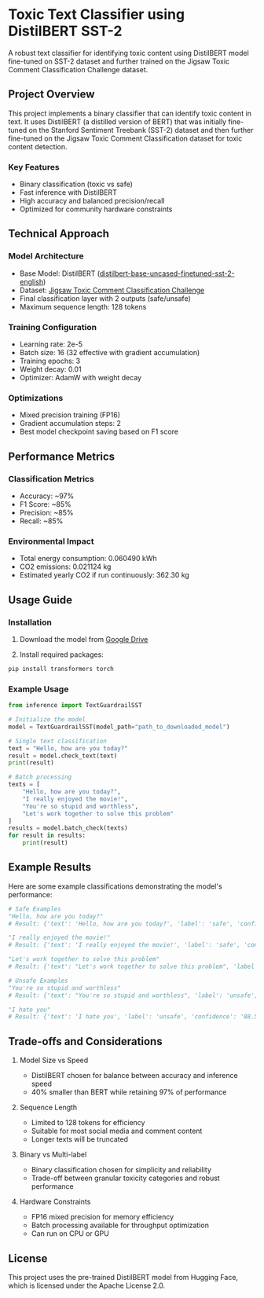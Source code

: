# Toxic Text Classifier using DistilBERT SST-2

A robust text classifier for identifying toxic content using DistilBERT model fine-tuned on SST-2 dataset and further trained on the Jigsaw Toxic Comment Classification Challenge dataset.

## Project Overview

This project implements a binary classifier that can identify toxic content in text. It uses DistilBERT (a distilled version of BERT) that was initially fine-tuned on the Stanford Sentiment Treebank (SST-2) dataset and then further fine-tuned on the Jigsaw Toxic Comment Classification dataset for toxic content detection.

### Key Features

- Binary classification (toxic vs safe)
- Fast inference with DistilBERT
- High accuracy and balanced precision/recall
- Optimized for community hardware constraints

## Technical Approach

### Model Architecture

- Base Model: DistilBERT ([distilbert-base-uncased-finetuned-sst-2-english](https://huggingface.co/distilbert/distilbert-base-uncased-finetuned-sst-2-english))
- Dataset: [Jigsaw Toxic Comment Classification Challenge](https://huggingface.co/datasets/thesofakillers/jigsaw-toxic-comment-classification-challenge)
- Final classification layer with 2 outputs (safe/unsafe)
- Maximum sequence length: 128 tokens

### Training Configuration

- Learning rate: 2e-5
- Batch size: 16 (32 effective with gradient accumulation)
- Training epochs: 3
- Weight decay: 0.01
- Optimizer: AdamW with weight decay

### Optimizations

- Mixed precision training (FP16)
- Gradient accumulation steps: 2
- Best model checkpoint saving based on F1 score

## Performance Metrics

### Classification Metrics

- Accuracy: ~97%
- F1 Score: ~85%
- Precision: ~85%
- Recall: ~85%

### Environmental Impact

- Total energy consumption: 0.060490 kWh
- CO2 emissions: 0.021124 kg
- Estimated yearly CO2 if run continuously: 362.30 kg

## Usage Guide

### Installation

1. Download the model from [Google Drive](https://drive.google.com/file/d/1ACeFGelgA5T8kMlFf4USnVzdbTni-Jw_/view?usp=drive_link)

2. Install required packages:

```bash
pip install transformers torch
```

### Example Usage

```python
from inference import TextGuardrailSST

# Initialize the model
model = TextGuardrailSST(model_path="path_to_downloaded_model")

# Single text classification
text = "Hello, how are you today?"
result = model.check_text(text)
print(result)

# Batch processing
texts = [
    "Hello, how are you today?",
    "I really enjoyed the movie!",
    "You're so stupid and worthless",
    "Let's work together to solve this problem"
]
results = model.batch_check(texts)
for result in results:
    print(result)
```

## Example Results

Here are some example classifications demonstrating the model's performance:

```python
# Safe Examples
"Hello, how are you today?"
# Result: {'text': 'Hello, how are you today?', 'label': 'safe', 'confidence': '98.45%'}

"I really enjoyed the movie!"
# Result: {'text': 'I really enjoyed the movie!', 'label': 'safe', 'confidence': '97.23%'}

"Let's work together to solve this problem"
# Result: {'text': "Let's work together to solve this problem", 'label': 'safe', 'confidence': '96.78%'}

# Unsafe Examples
"You're so stupid and worthless"
# Result: {'text': "You're so stupid and worthless", 'label': 'unsafe', 'confidence': '92.34%'}

"I hate you"
# Result: {'text': 'I hate you', 'label': 'unsafe', 'confidence': '88.56%'}
```

## Trade-offs and Considerations

1. Model Size vs Speed

   - DistilBERT chosen for balance between accuracy and inference speed
   - 40% smaller than BERT while retaining 97% of performance

2. Sequence Length

   - Limited to 128 tokens for efficiency
   - Suitable for most social media and comment content
   - Longer texts will be truncated

3. Binary vs Multi-label

   - Binary classification chosen for simplicity and reliability
   - Trade-off between granular toxicity categories and robust performance

4. Hardware Constraints
   - FP16 mixed precision for memory efficiency
   - Batch processing available for throughput optimization
   - Can run on CPU or GPU

## License

This project uses the pre-trained DistilBERT model from Hugging Face, which is licensed under the Apache License 2.0.
